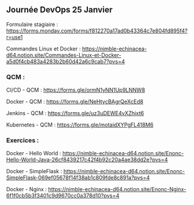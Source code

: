## Journée DevOps 25 Janvier

Formulaire stagiaire : https://forms.monday.com/forms/f812270a17ad0b43364c7e804fd895f4?r=use1

Commandes Linux et Docker : https://nimble-echinacea-d64.notion.site/Commandes-Linux-et-Docker-a5d0f4cb483a4283b2b60d42a6c9cab7?pvs=4

### QCM :

CI/CD - QCM : https://forms.gle/ormN1yNN1Up9LNNW8

Docker - QCM : https://forms.gle/NeHtycBAgrQeXcEd8

Jenkins - QCM : https://forms.gle/uz3uDEWE4vXZhjxt6

Kubernetes - QCM : https://forms.gle/motaidXYPgFL418M6

### Exercices :

Docker - Hello World : https://nimble-echinacea-d64.notion.site/Enonc-Hello-World-Java-26cf8439217c42f4b92c20a4ae38dd2e?pvs=4

Docker - SimpleFlask : https://nimble-echinacea-d64.notion.site/Enonc-SimpleFlask-069ef05678f14f38ab1c809fde8c891a?pvs=4

Docker - Nginx : https://nimble-echinacea-d64.notion.site/Enonc-Nginx-6f1f0cb5b3f3401c9d9670cc0a378d10?pvs=4

